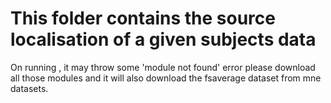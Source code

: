 # This folder contains the source localisation of a given subjects data 
 On running , it may throw some 'module not found' error please download all those modules and it will also download the fsaverage dataset from mne datasets.
